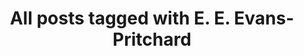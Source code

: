 ---
layout: tag
title: "All posts tagged with E. E. Evans-Pritchard"
permalink: /weblog/tags/e-e-evans-pritchard/
taxonomy: E. E. Evans-Pritchard
---